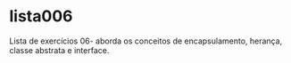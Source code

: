 # lista006
Lista de exercícios 06- aborda os conceitos de encapsulamento, herança, classe abstrata e interface.
